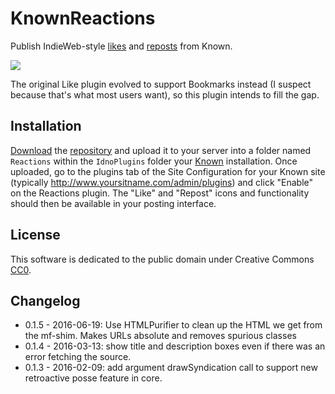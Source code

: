 # KnownReactions

Publish IndieWeb-style [likes](http://indiewebcamp.com/like) and [reposts](http://indiewebcamp.com/reposts) from Known.

![](http://i.giphy.com/VW9xuM3avNffW.gif)

The original Like plugin evolved to support Bookmarks instead (I
suspect because that's what most users want), so this plugin intends
to fill the gap.

## Installation

[Download](https://github.com/kylewm/KnownReactions/archive/master.zip) the [repository](https://github.com/kylewm/KnownReactions) and upload it to your server into a folder named <code>Reactions</code> within the <code>IdnoPlugins</code> folder your [Known](https://github.com/idno/Known) installation. Once uploaded, go to the plugins tab of the Site Configuration for your Known site (typically http://www.yoursitname.com/admin/plugins) and click "Enable" on the Reactions plugin. The "Like" and "Repost" icons and functionality should then be available in your posting interface. 

## License

This software is dedicated to the public domain under Creative Commons [CC0][].

[CC0]: http://creativecommons.org/publicdomain/zero/1.0/


## Changelog

- 0.1.5 - 2016-06-19: Use HTMLPurifier to clean up the
  HTML we get from the mf-shim. Makes URLs absolute
  and removes spurious classes
- 0.1.4 - 2016-03-13: show title and description boxes
  even if there was an error fetching the source.
- 0.1.3 - 2016-02-09: add argument drawSyndication call
  to support new retroactive posse feature in core.
